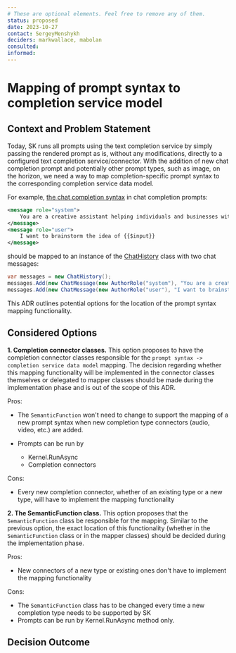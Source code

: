 ```yaml
---
# These are optional elements. Feel free to remove any of them.
status: proposed
date: 2023-10-27
contact: SergeyMenshykh
deciders: markwallace, mabolan
consulted:
informed:
---
```

# Mapping of prompt syntax to completion service model

## Context and Problem Statement
Today, SK runs all prompts using the text completion service by simply passing the rendered prompt as is, without any modifications, directly to a configured text completion service/connector. With the addition of new chat completion prompt and potentially other prompt types, such as image, on the horizon, we need a way to map completion-specific prompt syntax to the corresponding completion service data model.

For example, [the chat completion syntax](https://github.com/microsoft/semantic-kernel/blob/main/docs/decisions/0014-chat-completion-roles-in-prompt.md) in chat completion prompts:
```xml
<message role="system">
    You are a creative assistant helping individuals and businesses with their innovative projects.
</message>
<message role="user">
    I want to brainstorm the idea of {{$input}}
</message>
```
should be mapped to an instance of the [ChatHistory](https://github.com/microsoft/semantic-kernel/blob/main/dotnet/src/SemanticKernel.Abstractions/AI/ChatCompletion/ChatHistory.cs) class with two chat messages:

```csharp
var messages = new ChatHistory();
messages.Add(new ChatMessage(new AuthorRole("system"), "You are a creative assistant helping individuals and businesses with their innovative projects."));
messages.Add(new ChatMessage(new AuthorRole("user"), "I want to brainstorm the idea of {{$input}}"));
```

This ADR outlines potential options for the location of the prompt syntax mapping functionality.

## Considered Options
**1. Completion connector classes.** This option proposes to have the completion connector classes responsible for the `prompt syntax -> completion service data model` mapping. The decision regarding whether this mapping functionality will be implemented in the connector classes themselves or delegated to mapper classes should be made during the implementation phase and is out of the scope of this ADR.

Pros:
 - The `SemanticFunction` won't need to change to support the mapping of a new prompt syntax when new completion type connectors (audio, video, etc.) are added.
 
 - Prompts can be run by
    - Kernel.RunAsync 
    - Completion connectors

Cons:
 - Every new completion connector, whether of an existing type or a new type, will have to implement the mapping functionality

**2. The SemanticFunction class.** This option proposes that the `SemanticFunction` class be responsible for the mapping. Similar to the previous option, the exact location of this functionality (whether in the `SemanticFunction` class or in the mapper classes) should be decided during the implementation phase.

Pros:
 - New connectors of a new type or existing ones don't have to implement the mapping functionality

Cons:
 - The `SemanticFunction` class has to be changed every time a new completion type needs to be supported by SK
 - Prompts can be run by Kernel.RunAsync method only.

## Decision Outcome
